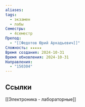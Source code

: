 ```yaml
---
aliases: 
tags:
  - экзамен
  - лабы
Семестры:
  - 4семестр
Препод:
  - "[[Федотов Юрий Аркадьевич]]"
Сложность: ★★★★★
Время создания: 2024-10-31
Время обновления: 2024-10-31
Направления:
  - "150304"
---
```


## Ссылки

[[Электроника - лабораторные]]